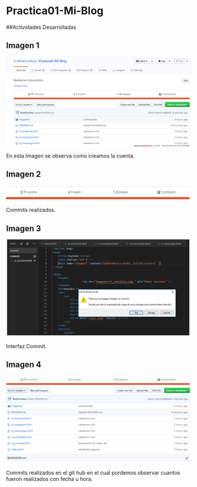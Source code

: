 ﻿# Practica01-Mi-Blog
##Actividades Desarrolladas
<section>
        <h2>Imagen 1</h2>
        <article>
        <img src="Capturas/1.PNG " alt="Imagen1" />        
        <p>En esta Imagen se observa como creamos la cuenta.</p>
        </article>
        <h2>Imagen 2</h2>
        <article>
        <img src="Capturas/2.PNG " alt="Imagen2" />        
        <p>Commits realizados.</p>
        </article>
        <article>
        <h2>Imagen 3</h2>
        <img src="Capturas/3.PNG " alt="Imagen3" />        
        <p>Interfaz Commit.</p>
        </article>
        <article>
        <h2>Imagen 4</h2>
        <img src="Capturas/4.PNG " alt="Imagen4" />        
        <p>Commits realizados en el git hub en el cual pordemos observar cuantos fueron realizados con fecha u hora.</p>
        </article>